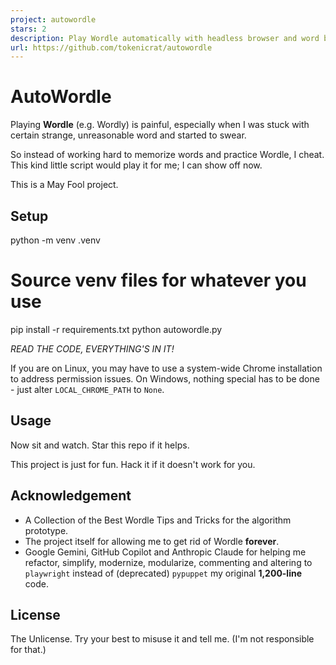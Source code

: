 ```yaml
---
project: autowordle
stars: 2
description: Play Wordle automatically with headless browser and word base
url: https://github.com/tokenicrat/autowordle
---
```


AutoWordle
==========

Playing **Wordle** (e.g. Wordly) is painful, especially when I was stuck with certain strange, unreasonable word and started to swear.

So instead of working hard to memorize words and practice Wordle, I cheat. This kind little script would play it for me; I can show off now.

This is a May Fool project.

Setup
-----

python -m venv .venv
# Source venv files for whatever you use
pip install -r requirements.txt
python autowordle.py

_READ THE CODE, EVERYTHING'S IN IT!_

If you are on Linux, you may have to use a system-wide Chrome installation to address permission issues. On Windows, nothing special has to be done - just alter `LOCAL_CHROME_PATH` to `None`.

Usage
-----

Now sit and watch. Star this repo if it helps.

This project is just for fun. Hack it if it doesn't work for you.

Acknowledgement
---------------

-   A Collection of the Best Wordle Tips and Tricks for the algorithm prototype.
-   The project itself for allowing me to get rid of Wordle **forever**.
-   Google Gemini, GitHub Copilot and Anthropic Claude for helping me refactor, simplify, modernize, modularize, commenting and altering to `playwright` instead of (deprecated) `pypuppet` my original **1,200-line** code.

License
-------

The Unlicense. Try your best to misuse it and tell me. (I'm not responsible for that.)
